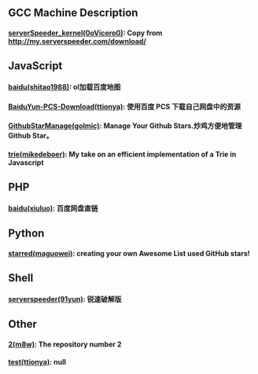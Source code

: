 ## GCC Machine Description

#### [serverSpeeder_kernel(0oVicero0)](https://github.com/0oVicero0/serverSpeeder_kernel): Copy from http://my.serverspeeder.com/download/

## JavaScript

#### [baidu(shitao1988)](https://github.com/shitao1988/baidu): ol加载百度地图

#### [BaiduYun-PCS-Download(ttionya)](https://github.com/ttionya/BaiduYun-PCS-Download): 使用百度 PCS 下载自己网盘中的资源

#### [GithubStarManage(golmic)](https://github.com/golmic/GithubStarManage): Manage Your Github Stars.炒鸡方便地管理Github Star。

#### [trie(mikedeboer)](https://github.com/mikedeboer/trie): My take on an efficient implementation of a Trie in Javascript

## PHP

#### [baidu(xiuluo)](https://github.com/xiuluo/baidu): 百度网盘直链

## Python

#### [starred(maguowei)](https://github.com/maguowei/starred): creating your own Awesome List used GitHub stars!

## Shell

#### [serverspeeder(91yun)](https://github.com/91yun/serverspeeder): 锐速破解版

## Other

#### [2(m8w)](https://github.com/m8w/2): The repository number 2

#### [test(ttionya)](https://github.com/ttionya/test): null

